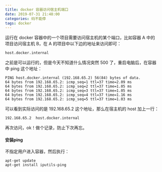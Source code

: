 ```yaml
---
title: docker 容器访问宿主机端口
date: 2019-07-31 21:48:00
categories: 码不能停
tags: docker
---
```


运行在 docker 容器中的一个项目需要访问宿主机的某个端口，比如容器 A 中的项目访问宿主机 B，在 A 的项目中以下边的地址来访问即可：
```
host.docker.internal
```

之前是可以运行的，但是今天不知道什么情况突然 500 了，重启电脑后，在容器中 ping 这个地址：
```
PING host.docker.internal (192.168.65.2) 56(84) bytes of data.
64 bytes from 192.168.65.2: icmp_seq=1 ttl=37 time=2.09 ms
64 bytes from 192.168.65.2: icmp_seq=2 ttl=37 time=1.05 ms
64 bytes from 192.168.65.2: icmp_seq=3 ttl=37 time=1.05 ms
64 bytes from 192.168.65.2: icmp_seq=4 ttl=37 time=1.16 ms
64 bytes from 192.168.65.2: icmp_seq=5 ttl=37 time=1.03 ms

```

可以看到实际访问的是 192.168.65.2 这个地址，那么在宿主机的 host 加上一行：
```
192.168.65.2  host.docker.internal
```

再次访问，ok！做个记录，防止下次再忘。


#### 安装ping
不指定用户进入容器，然后执行：
```
apt-get update
apt-get install iputils-ping
```
